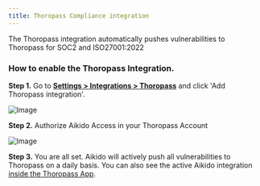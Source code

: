 ```yaml
---
title: Thoropass Compliance integration
---
```



The Thoropass integration automatically pushes vulnerabilities to Thoropass for SOC2 and ISO27001:2022

### How to enable the Thoropass Integration.

**Step 1.** Go to [**Settings &gt; Integrations &gt; Thoropass**](https://app.aikido.dev/settings/integrations/compliance/thoropass) and click 'Add Thoropass integration'.

![Image](https://ucarecdn.com/2ad2f45c-83ce-440b-8326-7d3437f5b609/)

**Step 2.** Authorize Aikido Access in your Thoropass Account

![Image](https://ucarecdn.com/ea3e30fb-51cd-414d-aa73-0b7557f91475/)

**Step 3.** You are all set. Aikido will actively push all vulnerabilities to Thoropass on a daily basis. You can also see the active Aikido integration [inside the Thoropass App](https://app.thoropass.com/integrations).